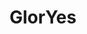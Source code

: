 ---
layout: single-rating-store
title: GlorYes
description: Средства гигиены и ухода
year: 2011
delivery: по РФ от 189 р.
url-ad: https://ad.admitad.com/g/gmq0pt45dsbaaff9d7ddc4f89687f1/
assortment: многоразовые подгузники, пеленки, трусики, средства гигиены.
discounts: Подарки и скидки до 100%
image: /assets/banners/banner-b1cae166d55980118b923012b42ccbd8.jpg
---